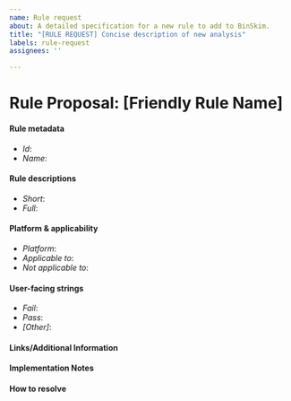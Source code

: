 ```yaml
---
name: Rule request
about: A detailed specification for a new rule to add to BinSkim.
title: "[RULE REQUEST] Concise description of new analysis"
labels: rule-request
assignees: ''

---
```


# Rule Proposal: [Friendly Rule Name]

#### Rule metadata
- *Id*:
- *Name*:

#### Rule descriptions
- *Short*:
- *Full*:

#### Platform & applicability
- *Platform*:
- *Applicable to*:
- *Not applicable to*:

#### User-facing strings
- *Fail*:
- *Pass*: 
- *[Other]*:

#### Links/Additional Information

#### Implementation Notes

#### How to resolve
